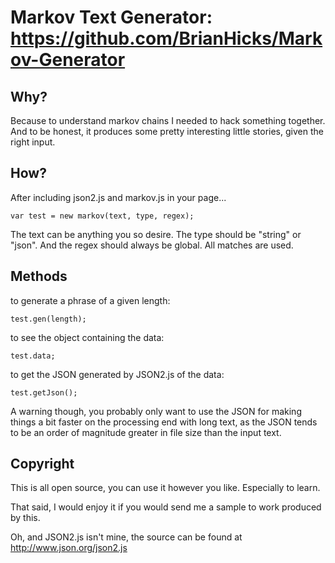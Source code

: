 Markov Text Generator: https://github.com/BrianHicks/Markov-Generator
=====================

Why?
----

Because to understand markov chains I needed to hack something together. And to be honest, it produces some pretty interesting little stories, given the right input.

How?
----

After including json2.js and markov.js in your page...

    var test = new markov(text, type, regex);
  
The text can be anything you so desire.
The type should be "string" or "json".
And the regex should always be global. All matches are used.

Methods
-------

to generate a phrase of a given length:

    test.gen(length); 
  
to see the object containing the data:

    test.data;
  
to get the JSON generated by JSON2.js of the data:

    test.getJson();
  
A warning though, you probably only want to use the JSON for making things a bit faster on the processing end with long text, as the JSON tends to be an order of magnitude greater in file size than the input text.

Copyright
---------

This is all open source, you can use it however you like. Especially to learn.

That said, I would enjoy it if you would send me a sample to work produced by this.

Oh, and JSON2.js isn't mine, the source can be found at http://www.json.org/json2.js